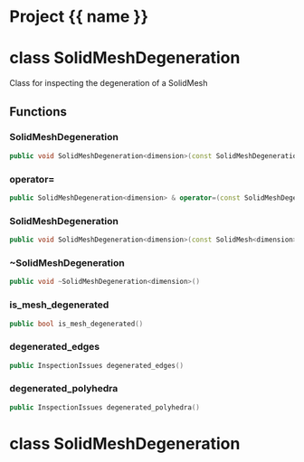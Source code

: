 <script setup>
import {useRoute} from 'vitepress'
const {path} = useRoute()
const tokens = path.split('/')
const words = tokens[2].split('-');
for (let i = 0; i < words.length; i++) {
    words[i] = words[i].charAt(0).toUpperCase() + words[i].slice(1);
    words[i] = words[i].replace('geode', 'Geode')
}
const name = words.join('-');
</script>
# Project {{ name }}

# class SolidMeshDegeneration


 Class for inspecting the degeneration of a SolidMesh



## Functions

### SolidMeshDegeneration

```cpp
public void SolidMeshDegeneration<dimension>(const SolidMeshDegeneration<dimension> & )
```


### operator=

```cpp
public SolidMeshDegeneration<dimension> & operator=(const SolidMeshDegeneration<dimension> & )
```


### SolidMeshDegeneration

```cpp
public void SolidMeshDegeneration<dimension>(const SolidMesh<dimension> & mesh)
```


### ~SolidMeshDegeneration

```cpp
public void ~SolidMeshDegeneration<dimension>()
```


### is_mesh_degenerated

```cpp
public bool is_mesh_degenerated()
```


### degenerated_edges

```cpp
public InspectionIssues degenerated_edges()
```


### degenerated_polyhedra

```cpp
public InspectionIssues degenerated_polyhedra()
```




# class SolidMeshDegeneration


